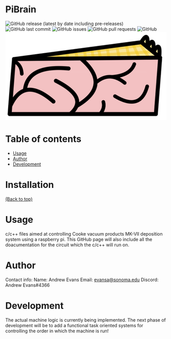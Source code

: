 # PiBrain
![GitHub release (latest by date including pre-releases)](https://img.shields.io/github/v/release/Andrew-Evans-phys/PiBrain?include_prereleases)
![GitHub last commit](https://img.shields.io/github/last-commit/navendu-pottekkat/awesome-readme)
![GitHub issues](https://img.shields.io/github/issues-raw/navendu-pottekkat/awesome-readme)
![GitHub pull requests](https://img.shields.io/github/issues-pr/navendu-pottekkat/awesome-readme)
![GitHub](https://img.shields.io/github/license/navendu-pottekkat/awesome-readme)
![Banner](https://github.com/Andrew-Evans-phys/PiBrain/blob/main/Assets/PiBrain_Logo.jpg)

# Table of contents
- [Usage](#usage)
- [Author](#Author)
- [Development](#development)



# Installation
[(Back to top)](#table-of-contents)

# Usage
c/c++ files aimed at controlling Cooke vacuum products MK-VII deposition system using a raspberry pi.
This GitHub page will also include all the doacumentation for the circuit which the c/c++ will run on.

# Author
Contact info: 
Name: Andrew Evans 
Email: evansa@sonoma.edu 
Discord: Andrew Evans#4366

# Development
The actual machine logic is currently being implemented. The next phase of development will be to add a
functional task oriented systems for controlling the order in which the machine is run!